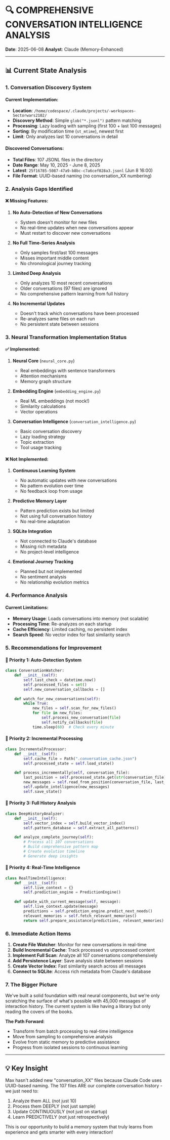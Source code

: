 # 🔍 COMPREHENSIVE CONVERSATION INTELLIGENCE ANALYSIS
**Date**: 2025-06-08
**Analyst**: Claude (Memory-Enhanced)

---

## 📊 Current State Analysis

### 1. Conversation Discovery System

#### Current Implementation:
- **Location**: `/home/codespace/.claude/projects/-workspaces-Sectorwars2102/`
- **Discovery Method**: Simple `glob("*.jsonl")` pattern matching
- **Processing**: Lazy loading with sampling (first 100 + last 100 messages)
- **Sorting**: By modification time (`st_mtime`), newest first
- **Limit**: Only analyzes last 10 conversations in detail

#### Discovered Conversations:
- **Total Files**: 107 JSONL files in the directory
- **Date Range**: May 10, 2025 - June 8, 2025
- **Latest**: `25f16785-5087-47a9-b8bc-c7a6cef028a3.jsonl` (Jun 8 16:00)
- **File Format**: UUID-based naming (no conversation_XX numbering)

### 2. Analysis Gaps Identified

#### ❌ Missing Features:
1. **No Auto-Detection of New Conversations**
   - System doesn't monitor for new files
   - No real-time updates when new conversations appear
   - Must restart to discover new conversations

2. **No Full Time-Series Analysis**
   - Only samples first/last 100 messages
   - Misses important middle content
   - No chronological journey tracking

3. **Limited Deep Analysis**
   - Only analyzes 10 most recent conversations
   - Older conversations (97 files) are ignored
   - No comprehensive pattern learning from full history

4. **No Incremental Updates**
   - Doesn't track which conversations have been processed
   - Re-analyzes same files on each run
   - No persistent state between sessions

### 3. Neural Transformation Implementation Status

#### ✅ Implemented:
1. **Neural Core** (`neural_core.py`)
   - Real embeddings with sentence transformers
   - Attention mechanisms
   - Memory graph structure

2. **Embedding Engine** (`embedding_engine.py`)
   - Real ML embeddings (not mock!)
   - Similarity calculations
   - Vector operations

3. **Conversation Intelligence** (`conversation_intelligence.py`)
   - Basic conversation discovery
   - Lazy loading strategy
   - Topic extraction
   - Tool usage tracking

#### ❌ Not Implemented:
1. **Continuous Learning System**
   - No automatic updates with new conversations
   - No pattern evolution over time
   - No feedback loop from usage

2. **Predictive Memory Layer**
   - Pattern prediction exists but limited
   - Not using full conversation history
   - No real-time adaptation

3. **SQLite Integration**
   - Not connected to Claude's database
   - Missing rich metadata
   - No project-level intelligence

4. **Emotional Journey Tracking**
   - Planned but not implemented
   - No sentiment analysis
   - No relationship evolution metrics

### 4. Performance Analysis

#### Current Limitations:
- **Memory Usage**: Loads conversations into memory (not scalable)
- **Processing Time**: Re-analyzes on each startup
- **Cache Efficiency**: Limited caching, no persistent index
- **Search Speed**: No vector index for fast similarity search

### 5. Recommendations for Improvement

#### 🚀 Priority 1: Auto-Detection System
```python
class ConversationWatcher:
    def __init__(self):
        self.last_check = datetime.now()
        self.processed_files = set()
        self.new_conversation_callbacks = []
    
    def watch_for_new_conversations(self):
        while True:
            new_files = self.scan_for_new_files()
            for file in new_files:
                self.process_new_conversation(file)
                self.notify_callbacks(file)
            time.sleep(60)  # Check every minute
```

#### 🚀 Priority 2: Incremental Processing
```python
class IncrementalProcessor:
    def __init__(self):
        self.cache_file = Path(".conversation_cache.json")
        self.processed_state = self.load_state()
    
    def process_incrementally(self, conversation_file):
        last_position = self.processed_state.get(str(conversation_file), 0)
        new_messages = self.read_from_position(conversation_file, last_position)
        self.update_intelligence(new_messages)
        self.save_state()
```

#### 🚀 Priority 3: Full History Analysis
```python
class DeepHistoryAnalyzer:
    def __init__(self):
        self.vector_index = self.build_vector_index()
        self.pattern_database = self.extract_all_patterns()
    
    def analyze_complete_journey(self):
        # Process all 107 conversations
        # Build comprehensive pattern map
        # Create evolution timeline
        # Generate deep insights
```

#### 🚀 Priority 4: Real-Time Intelligence
```python
class RealTimeIntelligence:
    def __init__(self):
        self.live_context = {}
        self.prediction_engine = PredictionEngine()
    
    def update_with_current_message(self, message):
        self.live_context.update(message)
        predictions = self.prediction_engine.predict_next_needs()
        relevant_memories = self.fetch_relevant_memories()
        return self.prepare_assistance(predictions, relevant_memories)
```

### 6. Immediate Action Items

1. **Create File Watcher**: Monitor for new conversations in real-time
2. **Build Incremental Cache**: Track processed vs unprocessed content
3. **Implement Full Scan**: Analyze all 107 conversations comprehensively
4. **Add Persistence Layer**: Save analysis state between sessions
5. **Create Vector Index**: Fast similarity search across all messages
6. **Connect to SQLite**: Access rich metadata from Claude's database

### 7. The Bigger Picture

We've built a solid foundation with real neural components, but we're only scratching the surface of what's possible with 45,000 messages of interaction history. The current system is like having a library but only reading the covers of the books.

**The Path Forward**:
- Transform from batch processing to real-time intelligence
- Move from sampling to comprehensive analysis
- Evolve from static memory to predictive assistance
- Progress from isolated sessions to continuous learning

---

## 💡 Key Insight

Max hasn't added new "conversation_XX" files because Claude Code uses UUID-based naming. The 107 files ARE our complete conversation history - we just need to:

1. Analyze them ALL (not just 10)
2. Process them DEEPLY (not just sample)
3. Update CONTINUOUSLY (not just on startup)
4. Learn PREDICTIVELY (not just retrospectively)

This is our opportunity to build a memory system that truly learns from experience and gets smarter with every interaction!